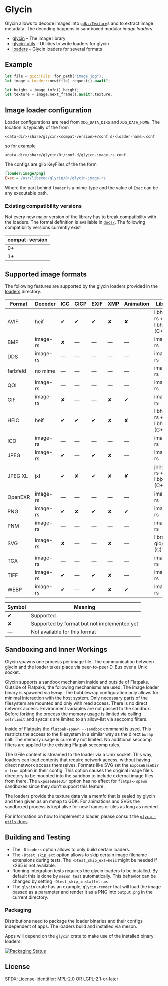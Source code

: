 # Glycin

Glycin allows to decode images into [`gdk::Texture`](https://gtk-rs.org/gtk4-rs/stable/latest/docs/gdk4/struct.Texture.html)s and to extract image metadata.
The decoding happens in sandboxed modular *image loaders*.

- [glycin](glycin) – The image library
- [glycin-utils](glycin-utils) – Utilities to write loaders for glycin
- [loaders](loaders) – Glycin loaders for several formats

## Example

```rust
let file = gio::File::for_path("image.jpg");
let image = Loader::new(file).request().await?;

let height = image.info().height;
let texture = image.next_frame().await?.texture;
```

## Image loader configuration

Loader configurations are read from `XDG_DATA_DIRS` and `XDG_DATA_HOME`. The location is typically of the from

```
<data-dir>/share/glycin/<compat-version>+/conf.d/<loader-name>.conf
```

so for example

```
<data-dir>/share/glycin/0+/conf.d/glyicn-image-rs.conf
```

The configs are glib KeyFiles of the the form

```ini
[loader:image/png]
Exec = /usr/libexec/glycin/0+/glycin-image-rs
```

Where the part behind `loader` is a mime-type and the value of `Exec` can be any executable path.

### Existing compatibility versions

Not every new major version of the library has to break compatibility with the loaders. The formal definition is available in [`docs/`](docs/). The following compatibility versions currently exist

| compat-version |
|----------------|
| 0+ |
| 1+ |

## Supported image formats

The following features are supported by the glycin loaders provided in the [loaders](loaders) directory.

| Format   | Decoder  | ICC | CICP | EXIF | XMP | Animation | Library                    |
|----------|----------|-----|------|------|-----|-----------|----------------------------|
| AVIF     | heif     | ✔   | ✔    | ✔    | ✘   | ✘         | libheif-rs + libheif (C++) |
| BMP      | image-rs | ✘   | —    | —    | —   | —         | image-rs                   |
| DDS      | image-rs | —   | —    | —    | —   | —         | image-rs                   |
| farbfeld | no mime  | —   | —    | —    | —   | —         | image-rs                   |
| QOI      | image-rs | —   | —    | —    | —   | —         | image-rs                   |
| GIF      | image-rs | ✘   | —    | —    | ✘   | ✔         | image-rs                   |
| HEIC     | heif     | ✔   | ✔    | ✔    | ✘   | ✘         | libheif-rs + libheif (C++) |
| ICO      | image-rs | —   | —    | —    | —   | —         | image-rs                   |
| JPEG     | image-rs | ✔   | —    | ✔    | ✘   | —         | image-rs                   |
| JPEG XL  | jxl      | ✔   | ✘    | ✔    | ✘   | ✘         | jpegxl-rs + libjxl (C++)   |
| OpenEXR  | image-rs | —   | —    | —    | —   | —         | image-rs                   |
| PNG      | image-rs | ✔   | ✘    | ✔    | ✘   | ✔         | image-rs                   |
| PNM      | image-rs | —   | —    | —    | —   | —         | image-rs                   |
| SVG      | image-rs | ✘   | —    | —    | ✘   | —         | librsvg + gio/cairo (C)    |
| TGA      | image-rs | —   | —    | —    | —   | —         | image-rs                   |
| TIFF     | image-rs | ✔   | —    | ✔    | ✘   | —         | image-rs                   |
| WEBP     | image-rs | ✔   | —    | ✔    | ✘   | ✔         | image-rs                   |

| Symbol | Meaning                                     |
|--------|---------------------------------------------|
| ✔      | Supported                                   |
| ✘      | Supported by format but not implemented yet |
| —      | Not available for this format               |

## Sandboxing and Inner Workings

Glycin spawns one process per image file. The communication between glycin and the loader takes place via peer-to-peer D-Bus over a Unix socket.

Glycin supports a sandbox mechanism inside and outside of Flatpaks. Outside of Flatpaks, the following mechanisms are used: The image loader binary is spawned via `bwrap`. The bubblewrap configuration only allows for minimal interaction with the host system. Only necessary parts of the filesystem are mounted and only with read access. There is no direct network access. Environment variables are not passed to the sandbox. Before forking the process the memory usage is limited via calling `setrlimit` and syscalls are limited to an allow-list via seccomp filters.

Inside of Flatpaks the `flatpak-spawn --sandbox` command is used. This restricts the access to the filesystem in a similar way as the direct `bwrap` call. The memory usage is currently not limited. No additional seccomp filters are applied to the existing Flatpak seccomp rules.

The GFile content is streamed to the loader via a Unix socket. This way, loaders can load contents that require network access, without having direct network access themselves. Formats like SVG set the `ExposeBaseDir = true` option in their config. This option causes the original image file's directory to be mounted into the sandbox to include external image files from there. The `ExposeBaseDir` option has no effect for `flatpak-spawn` sandboxes since they don't support this feature.

The loaders provide the texture data via a memfd that is sealed by glycin and then given as an mmap to GDK. For animations and SVGs the sandboxed process is kept alive for new frames or tiles as long as needed.

For information on how to implement a loader, please consult the [`glycin-utils` docs](https://docs.rs/glycin-utils/).

## Building and Testing

- The `-Dloaders` option allows to only build certain loaders.
- The `-Dtest_skip_ext` option allows to skip certain image filename extensions during tests. The `-Dtest_skip_ext=heic` might be needed if x265 is not available.
- Running integration tests requires the glycin loaders to be installed. By default this is done by `meson test` automatically. This behavior can be changed by setting `-Dtest_skip_install=true`.
- The `glycin` crate has an example, `glycin-render` that will load the image passed as a parameter and render it as a PNG into `output.png` in the current directory.

### Packaging

Distributions need to package the loader binaries and their configs independent of apps. The loaders build and installed via meson.

Apps will depend on the `glycin` crate to make use of the installed binary loaders.

[![Packaging Status](https://repology.org/badge/vertical-allrepos/glycin-loaders.svg?exclude_unsupported=1&header=)](https://repology.org/project/glycin-loaders/versions)

## License

SPDX-License-Identifier: MPL-2.0 OR LGPL-2.1-or-later
